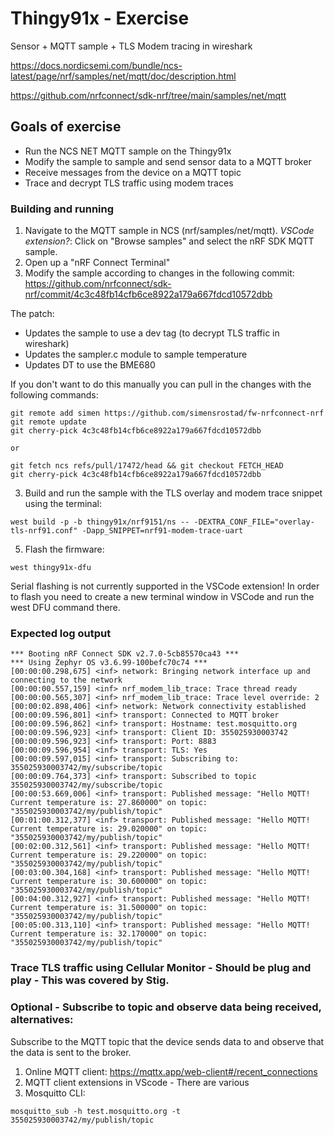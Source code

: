 # Thingy91x - Exercise
Sensor + MQTT sample + TLS Modem tracing in wireshark

https://docs.nordicsemi.com/bundle/ncs-latest/page/nrf/samples/net/mqtt/doc/description.html

https://github.com/nrfconnect/sdk-nrf/tree/main/samples/net/mqtt

## Goals of exercise
 - Run the NCS NET MQTT sample on the Thingy91x
 - Modify the sample to sample and send sensor data to a MQTT broker
 - Receive messages from the device on a MQTT topic
 - Trace and decrypt TLS traffic using modem traces

### Building and running
 1. Navigate to the MQTT sample in NCS (nrf/samples/net/mqtt). _VSCode extension?_: Click on "Browse samples" and select the nRF SDK MQTT sample.
 2. Open up a "nRF Connect Terminal"
 3. Modify the sample according to changes in the following commit:
https://github.com/nrfconnect/sdk-nrf/commit/4c3c48fb14cfb6ce8922a179a667fdcd10572dbb

 The patch:
 * Updates the sample to use a dev tag (to decrypt TLS traffic in wireshark)
 * Updates the sampler.c module to sample temperature
 * Updates DT to use the BME680

If you don't want to do this manually you can pull in the changes with the following commands:
```
git remote add simen https://github.com/simensrostad/fw-nrfconnect-nrf
git remote update
git cherry-pick 4c3c48fb14cfb6ce8922a179a667fdcd10572dbb

or

git fetch ncs refs/pull/17472/head && git checkout FETCH_HEAD
git cherry-pick 4c3c48fb14cfb6ce8922a179a667fdcd10572dbb

```
 3. Build and run the sample with the TLS overlay and modem trace snippet using the terminal:
```
west build -p -b thingy91x/nrf9151/ns -- -DEXTRA_CONF_FILE="overlay-tls-nrf91.conf" -Dapp_SNIPPET=nrf91-modem-trace-uart
```
 5. Flash the firmware:
```
west thingy91x-dfu
```
Serial flashing is not currently supported in the VSCode extension!
In order to flash you need to create a new terminal window in VSCode and run the west DFU command there.

### Expected log output

```
*** Booting nRF Connect SDK v2.7.0-5cb85570ca43 ***
*** Using Zephyr OS v3.6.99-100befc70c74 ***
[00:00:00.298,675] <inf> network: Bringing network interface up and connecting to the network
[00:00:00.557,159] <inf> nrf_modem_lib_trace: Trace thread ready
[00:00:00.565,307] <inf> nrf_modem_lib_trace: Trace level override: 2
[00:00:02.898,406] <inf> network: Network connectivity established
[00:00:09.596,801] <inf> transport: Connected to MQTT broker
[00:00:09.596,862] <inf> transport: Hostname: test.mosquitto.org
[00:00:09.596,923] <inf> transport: Client ID: 355025930003742
[00:00:09.596,923] <inf> transport: Port: 8883
[00:00:09.596,954] <inf> transport: TLS: Yes
[00:00:09.597,015] <inf> transport: Subscribing to: 355025930003742/my/subscribe/topic
[00:00:09.764,373] <inf> transport: Subscribed to topic 355025930003742/my/subscribe/topic
[00:00:53.669,006] <inf> transport: Published message: "Hello MQTT! Current temperature is: 27.860000" on topic: "355025930003742/my/publish/topic"
[00:01:00.312,377] <inf> transport: Published message: "Hello MQTT! Current temperature is: 29.020000" on topic: "355025930003742/my/publish/topic"
[00:02:00.312,561] <inf> transport: Published message: "Hello MQTT! Current temperature is: 29.220000" on topic: "355025930003742/my/publish/topic"
[00:03:00.304,168] <inf> transport: Published message: "Hello MQTT! Current temperature is: 30.600000" on topic: "355025930003742/my/publish/topic"
[00:04:00.312,927] <inf> transport: Published message: "Hello MQTT! Current temperature is: 31.500000" on topic: "355025930003742/my/publish/topic"
[00:05:00.313,110] <inf> transport: Published message: "Hello MQTT! Current temperature is: 32.170000" on topic: "355025930003742/my/publish/topic"
```
### Trace TLS traffic using Cellular Monitor - Should be plug and play - This was covered by Stig.

### Optional - Subscribe to topic and observe data being received, alternatives:
Subscribe to the MQTT topic that the device sends data to and observe that the data is sent to the broker.

1. Online MQTT client: https://mqttx.app/web-client#/recent_connections
2. MQTT client extensions in VScode - There are various
3. Mosquitto CLI:

```
mosquitto_sub -h test.mosquitto.org -t 355025930003742/my/publish/topic
```
